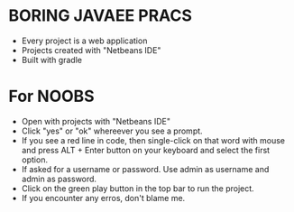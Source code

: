 # BORING JAVAEE PRACS

- Every project is a web application
- Projects created with "Netbeans IDE"
- Built with gradle

# For NOOBS

- Open with projects with "Netbeans IDE" 
- Click "yes" or "ok" whereever you see a prompt.
- If you see a red line in code, then single-click on that word with mouse and press ALT + Enter button on your keyboard and select the first option.
- If asked for a username or password. Use admin as username and admin as password.
- Click on the green play button in the top bar to run the project.
- If you encounter any erros, don't blame me.
